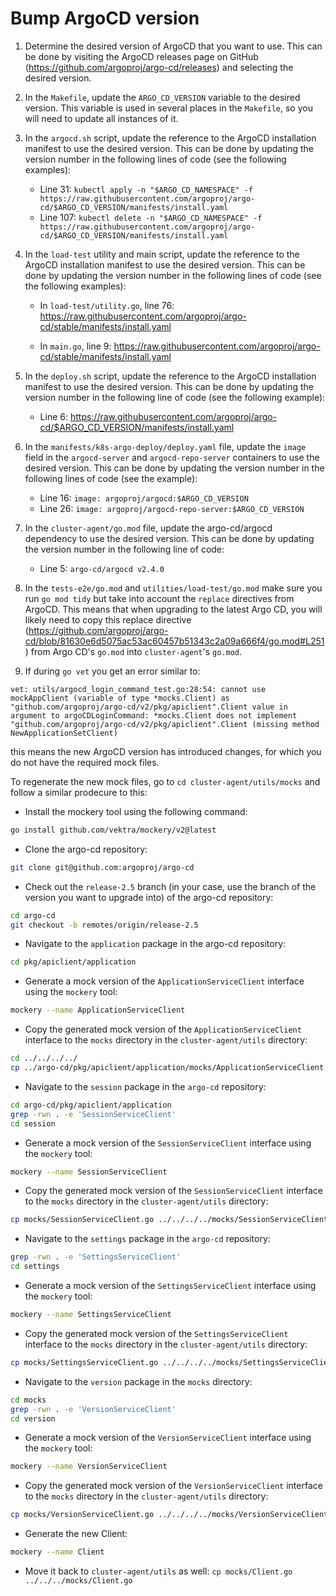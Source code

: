 # Bump ArgoCD version

1. Determine the desired version of ArgoCD that you want to use. This can be done by visiting the ArgoCD releases page on GitHub (<https://github.com/argoproj/argo-cd/releases>) and selecting the desired version.

2. In the `Makefile`, update the `ARGO_CD_VERSION` variable to the desired version. This variable is used in several places in the `Makefile`, so you will need to update all instances of it.

3. In the `argocd.sh` script, update the reference to the ArgoCD installation manifest to use the desired version. This can be done by updating the version number in the following lines of code (see the following examples):

    - Line 31: `kubectl apply -n "$ARGO_CD_NAMESPACE" -f https://raw.githubusercontent.com/argoproj/argo-cd/$ARGO_CD_VERSION/manifests/install.yaml`
    - Line 107: `kubectl delete -n "$ARGO_CD_NAMESPACE" -f https://raw.githubusercontent.com/argoproj/argo-cd/$ARGO_CD_VERSION/manifests/install.yaml`

4. In the `load-test` utility and main script, update the reference to the ArgoCD installation manifest to use the desired version. This can be done by updating the version number in the following lines of code (see the following examples):

    - In `load-test/utility.go`, line 76: <https://raw.githubusercontent.com/argoproj/argo-cd/stable/manifests/install.yaml>

    - In `main.go`, line 9: <https://raw.githubusercontent.com/argoproj/argo-cd/stable/manifests/install.yaml>

5. In the `deploy.sh` script, update the reference to the ArgoCD installation manifest to use the desired version. This can be done by updating the version number in the following line of code (see the following example):

    - Line 6: <https://raw.githubusercontent.com/argoproj/argo-cd/$ARGO_CD_VERSION/manifests/install.yaml>

6. In the `manifests/k8s-argo-deploy/deploy.yaml` file, update the `image` field in the `argocd-server` and `argocd-repo-server` containers to use the desired version. This can be done by updating the version number in the following lines of code (see the example):

    - Line 16: `image: argoproj/argocd:$ARGO_CD_VERSION`
    - Line 26: `image: argoproj/argocd-repo-server:$ARGO_CD_VERSION`

7. In the `cluster-agent/go.mod` file, update the argo-cd/argocd dependency to use the desired version. This can be done by updating the version number in the following line of code:

    - Line 5: `argo-cd/argocd v2.4.0`

8. In the `tests-e2e/go.mod` and `utilities/load-test/go.mod` make sure you run `go mod tidy` but take into account the `replace` directives from ArgoCD. This means that when upgrading to the latest Argo CD, you will likely need to copy this replace directive (https://github.com/argoproj/argo-cd/blob/81630e6d5075ac53ac60457b51343c2a09a666f4/go.mod#L251) from Argo CD's `go.mod` into `cluster-agent`'s `go.mod`.

9. If during `go vet` you get an error similar to:

```shell
vet: utils/argocd_login_command_test.go:28:54: cannot use mockAppClient (variable of type *mocks.Client) as "github.com/argoproj/argo-cd/v2/pkg/apiclient".Client value in argument to argoCDLoginCommand: *mocks.Client does not implement "github.com/argoproj/argo-cd/v2/pkg/apiclient".Client (missing method NewApplicationSetClient)
```

this means the new ArgoCD version has introduced changes, for which you do not have the required mock files.

To regenerate the new mock files, go to `cd cluster-agent/utils/mocks` and follow a similar prodecure to this:

- Install the mockery tool using the following command:

```bash
go install github.com/vektra/mockery/v2@latest
```

- Clone the argo-cd repository:

```bash
git clone git@github.com:argoproj/argo-cd
```

- Check out the `release-2.5` branch (in your case, use the branch of the version you want to upgrade into) of the argo-cd repository:

```bash
cd argo-cd
git checkout -b remotes/origin/release-2.5
```

- Navigate to the `application` package in the argo-cd repository:

```bash
cd pkg/apiclient/application
```

- Generate a mock version of the `ApplicationServiceClient` interface using the `mockery` tool:

```bash
mockery --name ApplicationServiceClient
```

- Copy the generated mock version of the `ApplicationServiceClient` interface to the `mocks` directory in the `cluster-agent/utils` directory:

```bash
cd ../../../../
cp ../argo-cd/pkg/apiclient/application/mocks/ApplicationServiceClient.go .
```

- Navigate to the `session` package in the `argo-cd` repository:

```bash
cd argo-cd/pkg/apiclient/application
grep -rwn . -e 'SessionServiceClient'
cd session
```

- Generate a mock version of the `SessionServiceClient` interface using the `mockery` tool:

```bash
mockery --name SessionServiceClient
```

- Copy the generated mock version of the `SessionServiceClient` interface to the `mocks` directory in the `cluster-agent/utils` directory:

```bash
cp mocks/SessionServiceClient.go ../../../../mocks/SessionServiceClient.go
```

- Navigate to the `settings` package in the `argo-cd` repository:

```bash
grep -rwn . -e 'SettingsServiceClient'
cd settings
```

- Generate a mock version of the `SettingsServiceClient` interface using the `mockery` tool:

```bash
mockery --name SettingsServiceClient
```

- Copy the generated mock version of the `SettingsServiceClient` interface to the `mocks` directory in the `cluster-agent/utils` directory:

```bash
cp mocks/SettingsServiceClient.go ../../../../mocks/SettingsServiceClient.go
```

- Navigate to the `version` package in the `mocks` directory:

```bash
cd mocks
grep -rwn . -e 'VersionServiceClient'
cd version
```

- Generate a mock version of the `VersionServiceClient` interface using the `mockery` tool:

```bash
mockery --name VersionServiceClient
```

- Copy the generated mock version of the `VersionServiceClient` interface to the `mocks` directory in the `cluster-agent/utils` directory:

```bash
cp mocks/VersionServiceClient.go ../../../../mocks/VersionServiceClient.go
```

- Generate the new Client:

```bash
mockery --name Client
```

- Move it back to `cluster-agent/utils` as well: `cp mocks/Client.go ../../../mocks/Client.go`
